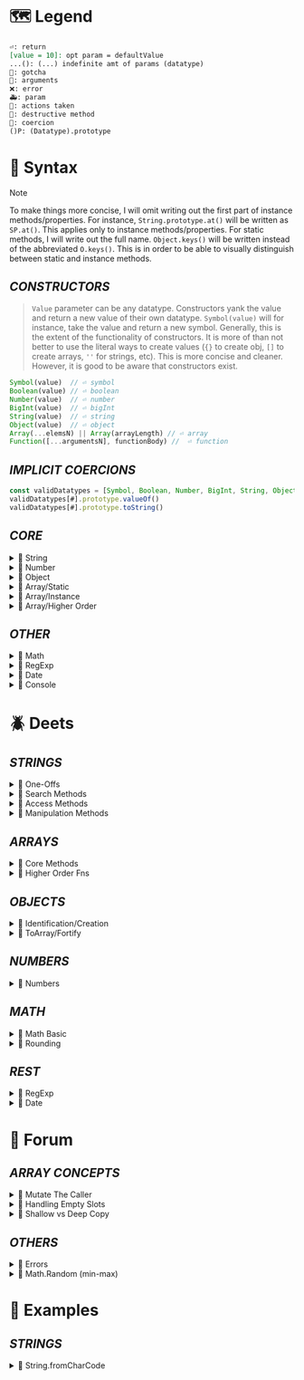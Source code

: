 <!--==================-->
# 🗺️ Legend
<!--==================-->
```md
⏎: return
[value = 10]: opt param = defaultValue
...(): (...) indefinite amt of params (datatype)
🤡: gotcha
🤬: arguments
❌: error
🚑: param
🚸: actions taken
👺: destructive method
🐛: coercion
()P: (Datatype).prototype
```
<!--==================-->
# 🔮 Syntax
<!--==================-->
> [!Note]
> To make things more concise, I will omit writing out the first part of instance methods/properties. For instance, `String.prototype.at()` will be written as `SP.at()`. This applies only to instance methods/properties. For static methods, I will write out the full name. `Object.keys()` will be written instead of the abbreviated `O.keys()`. This is in order to be able to visually distinguish between static and instance methods.

## _CONSTRUCTORS_
> `Value` parameter can be any datatype. Constructors yank the value and return a new value of their own datatype. `Symbol(value)` will for instance, take the value and return a new symbol. Generally, this is the extent of the functionality of constructors. It is more of than not better to use the literal ways to create values (`{}` to create obj, `[]` to create arrays, `''` for strings, etc). This is more concise and cleaner. However, it is good to be aware that constructors exist.

```js
Symbol(value)  // ⏎ symbol
Boolean(value) // ⏎ boolean
Number(value)  // ⏎ number
BigInt(value)  // ⏎ bigInt
String(value)  // ⏎ string
Object(value)  // ⏎ object
Array(...elemsN) || Array(arrayLength) // ⏎ array
Function([...argumentsN], functionBody) //  ⏎ function
```

## _IMPLICIT COERCIONS_
```js
const validDatatypes = [Symbol, Boolean, Number, BigInt, String, Object, Array, Function]
validDatatypes[#].prototype.valueOf()
validDatatypes[#].prototype.toString()
```

## _CORE_
<details><summary>🐝 String</summary>

### One Offs
> One-offs are properties and methods that I could not fit into any of the other buckets.
```js
String.fromCodePoint(...intN)
SP.length
```
### Search Methods
```js 🎀 SEIM MISL (Search Event Info Management MISL)
SP.startsWith(value)
SP.endsWith(value)
SP.includes(searchString, [fromIdx = 0])
SP.match(regex)
SP.matchAll(regex)
SP.indexOf(searchElem, [fromIdx = 0])
SP.search(regex)
SP.lastIndexOf(searchElem, [fromIdx = 0])
```
### Access
```js 🎀 CACCeSS (Char ACCeSS)
SP.charAt(idx)
SP.at(idx)
SP.codePointAt(idx)
SP.charCodeAt(idx)
SP.slice([startIdx = 0], [endIdx = str.length])
SP.substring([startIndex = 0], [endIndex = str.length])
```
### Manipulation
```js 🎀 PCPR TTT RRTT S (PC Public Relations | Tic Tac Toe | Rotorrest Treatment Table | Sleep)
// ELONGATE
SP.padStart(targetLength, [padding = ' '])
SP.concat(...strN)
SP.repeat(count)
SP.padEnd(targetLength, [padding = ' '])

// TRIM
SP.trim()
  SP.trimStart()
  SP.trimEnd()

// SUBSTITUTE
SP.replace(pattern, replacement)
SP.replaceAll(pattern, replacement)
SP.toUpperCase()
SP.toLowerCase()

// SPLIT into Array (Transmutation to array)
SP.split(separator) // ⏎ array
```
</details> <!---------------------->

<details><summary>🐝 Number</summary>

> Number methods can be roughly divided by their utility (1) Conversion to Number (2) Number Subtype (3) Check Specify Number of Placeholders
```js 🎀 4Is TPTP
Number.isFinite(value)
Number.isInteger(value)
Number.isNaN(value)
Number.isSafeInteger(value)
Number.parseInt(string)
Number.parseFloat(string, [radix = 10])
NP.toFixed([digits = 0])
NP.toPrecision([precision])
```
</details> <!---------------------->


<details><summary>🐝 Object</summary>

> Note that `Arrays` and `Functions` are also considered to be specialized objects. These object methods, therefore, are available to these arrays and functions as well.

```js 🎀 HI CA KEV SIFI
Object.hasOwn(obj, prop)
Object.is(val1, val2)
Object.create(proto, [propsObj])
Object.assign(target, ...sources)
Object.keys(obj)
Object.entries(obj)
Object.values(obj)
Object.seal(obj)
Object.isSealed(obj)
Object.freeze(obj)
Object.isFrozen(obj)
```
</details> <!---------------------->

<details><summary>🐝 Array/Static</summary>

```js Array Static Methods
Array.isArray(value)
Array.of(...elemN)
Array.from(arrayLike, [mapFn(elem, idx)], [thisArg])
```
</details> <!---------------------->

<details><summary>🐝 Array/Instance</summary>

```js 🎀 USPP FSRS JAIS IF(US is peeing | Federal Shortage Restroom Stations Join AIS Fixed Income)
const AP = Array.prototype
🅿️ AP.length
👺 AP.unshift(...elemsN)
👺 AP.shift()
👺 AP.push(...elemsN)
👺 AP.pop()
👺 AP.fill(value, [start = 0], [end = arr.length])
👺 AP.splice(start, [deleteCout = 0], [...items])
👺 AP.reverse()
👺 AP.sort(compareFn(a,b))

   AP.join([separator = ','])
   AP.flat([depth = 1]) //

// String Counterpart
   AP.includes(searchElem, [fromIdx = 0]) // ⏎ boolean
   AP.lastIndexOf(searchElem, [fromIdx = 0])
   AP.indexOf(searchElem, [fromIdx = 0])
   AP.at(idx) // ⏎ elem at given idx
   AP.slice([start = 0], [end = arr.length]) // ⏎ shallow arr copy
```
</details> <!---------------------->

<details><summary>🐝 Array/Higher Order</summary>

```js 🎀 MR RES 5FFFFF
AP.map(callbackFn, [thisArg])
AP.reduce(callback(accumulator, currentValue, currentIdx, array), [initValue = array[0]])
AP.reduceRight(callback(accumulator, currentValue, currentIdx, array), [initValue = array[0]])
AP.every(callbackFn, [thisArg])
AP.some(callbackFn, [thisArg])
AP.forEach(callbackFn, [thisArg])
AP.filter(callbackFn, [thisArg])
AP.find(callbackFn, [thisArg])
AP.findIndex(callbackFn, [thisArg])
AP.flatMap(callbackFn, [thisArg])
```
</details> <!---------------------->

## _OTHER_
<details><summary>🐝 Math</summary>

```js 🎀 SR Military Management Fund CRAp
Math.sqrt(number);
Math.random();
Math.min(num1, num2, num3, num4);
Math.max(num1, num2, num3, num4);
Math.floor(number);
Math.ceil(number);
Math.round(number);
Math.abs(number);
```
</details> <!---------------------->

<details><summary>🐝 RegExp</summary>

> 2 ways to create regex. Normally you want to use *literal notation* `/regexp pattern here/`. However, if you want to pass a dynamic value aka a value stored in a variable, use the *constructor* function using the `new` keyword.
```js
RP = RegExp.prototype
RP.test(value) // ⏎ boolean
```
</details> <!---------------------->

<details><summary>🐝 Date</summary>

```js 🎀 DM HMS FMD (foot mouth disease)
const dateObj = {
  seconds: date.getSeconds(),
  minutes: date.getMinutes(),
  hours: date.getHours(),
  dayOfWeek: date.getDay(),
  dayOfMonth: date.getDate(),
  month: date.getMonth() + 1,
  year: date.getFullYear(),
}
```
</details> <!---------------------->

<details><summary>🐝 Console</summary>

> `Console` object can be accessed from any global object. The goal of `console` is to output to the user. Most of the methods are some form of variation or some way to support this function. In the browser console, these `console` messages are shown in different colors
```js
// CONSOLE
console.warn()
console.error()
console.log()
console.trace([objects]
```
</details> <!---------------------->

<!--==================-->
# 🪲 Deets
<!--==================-->
## _STRINGS_
<details><summary>🐜 One-Offs </summary>

> [!Note]
> Unicode is the encoding standard that maps a human readable character like `[a,b,1,2]` into a `code point`. A code point is a numerical representation of the character.$ Unicode uses hexadecimal (base 16) to represent the characters in a format of `U+xxxx`. UTF-8 and UTF-16 are both encoding systems. UTF-8 and UTF-16 are both encoding system that maps the Unicode code point into a binary machine code. The difference between them is that UTF-8 uses 8 bits to map out the code point while UTF-16 uses 16bits. Thus UTF-16 can encode more characters into binary.
>
> Note that both Unicode and UTF-16 both share the code point as a field. Therefore, in sources like MDN, the Unicode code point is sometimes referred to as the UTF-16 code point. These are referring to the same things. Additionally, even though the code point is encoded in hexadecimal, decimal based numbers (0-9) are more intuitive for humans. For this reason, methods such as `fromCharCode()` expects a decimal number and it gets converted to its hexademical equivalent.
>
> Surrogate Pairs are used for high value code points. Code points are written in the form `U+xxxx`. Some symbols require more than the 4 number slots. Take the number `U+10000`. This isn't valid and therefore needs to be broken down into multiple code points that are chunked into one whole. `U+10000` = `{U+D800, U+DC00}`.

```toml
[String.fromCodePoint(...intN)]
params = 'UTF-16 code points in decimal format'
return = 'string of code points'
coercion = 'arg -> integer'
errors = 'RangeError if arg is NaN, < 0, or greater than 0x10FFFF'

[SP.length]
return = 'integer of str length in UTF-16 code points'
gotchas = 'surrogate pairs count as length of 2'
```
</details>

<details><summary>🐜 Search Methods</summary>

> [!Note]
> All search methods coerce their argument to either a string or regex. Search methods can broadly be divided by their 1st argument. String vs regex.
>
> For string-arg methods, their 1st parameter always defaults to `undefined` and there is an optional `pos` param. For regex-arg methods, they have 1 parameter which defaults to `/(?:)/`. Practically speaking you can think of the regex param as defaulting to `''`.

### Search Types
- General Search `SP.includes()`
- Anchored Search `SP.startsWith()` `SP.enddsWith()`
- Indexed Search `SP.indexOf`, `SP.lastIndexOf`, `SP.search()`
- Iterable/Array `SP.match()`, `SP.matchAll()`

```md
SP.startsWith(searchStr = 'undefined', [pos = 0])
SP.endsWith(searchStr = 'undefined', [pos = str.length])
SP.includes(searchStr = 'undefined', [pos = 0])
<!--==================-->
- par-searchStr = 'Any non-regex valid value'
- par-pos = 'position to start search'
- return = 'boolean'
- invalid_args = 'regex -> TypeError'
- coercion = 'arg coerced to str'

SP.match(regex = /(?:)/)]
<!--==================-->
- return = 'array of matches || null (no matches)'
- coercion = 'arg -> regex'
- gotcha = 'use of g flag to get all matches, otherwise capture 1st match'
- gotcha = 'empty arg -> returns '']'

SP.matchAll(regex = /(?:)/)]
<!--==================-->
- return = 'iterator obj of matches or empty iterator (no matches)'
- coercion = 'arg -> regex'
- errors = 'g flag is not present'

SP.indexOf(searchStr = 'undefined', [pos = 0])
SP.lastIndexOf(searchStr = 'undefined', [pos = 0])
<!--==================-->
- return = 'idx of 1st/last occurrence of searchStr || -1 (not found)'
- coercion = 'arg coerced to str'
- gotcha = 'empty searchStr results in pos'

SP.search(regex = /(?:)/)
<!--==================-->
- usage = 'regex version of indexOf'
- return = 'idx of 1st match || -1 (not found)'
- coercion = 'arg coerced to regex'
- gotcha = 'g flag has no effect'
```
</details>

<details><summary>🐜 Access Methods</summary>

> There are many methods that do similar things with slight variances. It's good to be aware that these methods exist because other people might use a different method. However, for personal usage, I will default to my preferred way of doing things. For instance, for single character access, I will use `[]` for the most part or `at()` if I want to use negative indices. I will use `codePointAt()` over `charCodeAt()`. Lastly, `slice()` takes precedence over `substring()` because it can accept negative indices and thus makes it more flexible.
```toml
[SINGLE CHAR ACCESS]
# ==================================
param = 'idx integer'
coercion = 'arg -> int'

[SP.charAt(idx)]
# ---------------------------------
return = 'char at idx || empty str'

[SP.at(idx)]
# ---------------------------------
special = 'accepts negative idx'
return = 'char at idx || undefined'

[SP.charCodeAt(idx)]
# ---------------------------------
return = 'utf-16 code pt || NaN'

[SP.codePointAt(idx)]
# ---------------------------------
return = "utf-16 code pt || undefined"

[MULTIPLE CHAR ACCESS]
# ==================================
params = '(idxStart = 0, [idxEnd = str.length])'
coercion = 'arg -> int'
gotcha = 'idxStart > str.length || idxEnd > idxStart => empty str'

[SP.slice(idxStart = 0, idxEnd = str.length])]
# ---------------------------------
special = 'can accept negative indices'

[SP.substring(idxStart = 0, idxEnd = str.length])]
# ---------------------------------
gotcha = 'idxEnd > idxStart => they are swapped'
```
</details>

<details><summary>🐜 Manipulation Methods</summary>

### Elongation
```toml
[SP.pad(Start/End)(targetLength, [padString = ' '])]
# ==================================
return = 'str of targetLength with padString added to start/end'
gotcha = 'if targetLength < str.length => og str'

[SP.concat(...str)]
# ==================================
coercion = 'args -> str'
return = 'concatenated str'

[SP.repeat(count)]
# ==================================
return = 'str repeated count times'
errors = 'RangeError, if negative or maximum string length (Infinity)'
```
### Trim
```toml
[SP.trim(), SP.trimStart(), SP.trimEnd()]
# ==================================
return = 'str stripped of whitespace or line terminators (/n,/r,/t)'
```

### Substitution
```toml
[SP.replace(pattern, replacement), SP.replaceAll()]
# ==================================
par-pattern = 'str or regex'
par-replacement = 'str or fn'
return = 'new str with 1st pattern replaced'
gotcha = 'use g flag to replace all patterns'
errors = 'TypeError if replaceAll is missing g flag'

[SP.toLowerCase(), SP.toUpperCase()]
# ==================================
return = 'new str with a-z chars (lower|upper)cased'
```

### To Array
```toml
[SP.split(sep, [limit])]
# ==================================
par-sep = '(str, regex) pattern where split should occur'
coercion = 'sep -> str'
return = 'array of elems'
```
</details>

## _ARRAYS_
<details><summary>🐜 Core Methods</summary>

### Static
```toml
[Array.isArray(value)]
# ==================================
usage = 'a better typeof'
return = 'boolean'

[Array.of(...elemsN)]
# ==================================
return = 'new Array instance'

[Array.from(arrayLike, [mapFn], [thisArg])]
# ==================================
par-arrayLike = 'iterable or arrayLike object [map,set,str,nodelist]'
par-mapFn = 'mapFn(elem, idx)'
return = 'new Array instance'
```

### Sole Property
```toml
AP.length
# ==================================
return = 'int of # of elems'
gotcha = 'counts empty slots'
errors = 'setting length to neg num or num > 2^32'
```

### Destructive
```toml 🎀 USPP FSRS
[AP.(unshift/push)(...elems)]
# ==================================
action = 'Adds ...elems to calling array (start/end)'
return = 'new length'

[AP.(shift|pop)()]
# ==================================
action = "Removes last elem"
return = "removed elem || undefined for empty array"

[AP.fill(value, [start = 0], [end = arr.length])]
# ==================================
action = 'fills range of array with param value'
coercion = 'start/end -> int'
return = 'modified array'

[AP.splice(start = 0, [deleteCount = arr.length], [...itemsN])]
# ==================================
par-deleteCount = 'elems to delete from start'
par-itemsN = '...items to add from start'
special = 'start can accept neg indices'
return = 'arr containing deleted elems [] (no elem removed)'
coercion = 'start/deleteCount -> int'

[AP.reverse()]
# ==================================
return = 'arr with elems reversed'

[AP.sort([compareFn(a,b)])]
# ==================================
return = 'default = lexicographical sort || callbackFn return'
compareFn = 'a = 1st elem, b = next elem'
# ----------------------------------
posReturn = 'a should come after b'
negReturn = 'a should come before b'
0orNaN = 'a === b. Og order should be kept'
a-b = 'ascending order'
b-a = 'descending order'
```

### Non-Destructive
```toml JF I LISA (Jimmy Fallon I Lisa)
[AP.join(glue = ',')]
# ==================================
return = 'string separated by glue'
gotcha = 'nullish elems converted to empty str'

[AP.flat([depth = 0])]
# ==================================
par-depth = 'level to be flattened'
return = 'new array with sub-array elems concatenated to it'
```

```md 🎀 I LISA
# String Counterparts
- These are essentially the same as the str. Look above for more info

AP.indexOf(searchElem, [pos = 0])
AP.lastIndexOf(searchElem, [pos = 0])
AP.includes(value)
AP.slice([startIdx = 0], [endIdx = arr.length])
AP.at(idx)
```
</details>

<details><summary>🐜 Higher Order Fns</summary>

> [!Important]
> All higher order fns have a `callbackFn(elem, idx, array)` and an optional `[thisArg]` The exception is `reduce` and `reduceRight`. It has an additional param `total/accumulator`. All higher order fns that return an array will return a shallow array. There are no destructive methods in this group.

```toml 🎀 MR RES 5FFFFF
[ALL]
# ==================================
callbackFn(elem,idx,arr) = '1st param'
thisArg = '2nd param'

[AP.map(callback)]
# ==================================
return = 'new array with each elem transformed from callback'

[AP.(reduce|reduceRight)(reducer(total, elem, idx, arr), [initValue = arr[0]])]
# ==================================
reducer.total = 'value from prev call of reducer'
reducer.elem = 'current element'
reducer.idx = 'current idx'
initValue = 'total value when reducer is 1st called'
return = 'value from calling reducer over entire array'
error = 'TypeError if initValue is empty and [ ] is empty'
reduceRight = 'starts from the right'

[AP.(every|some)(callback)]
# ==================================
some = 'false unless callbackFn returns a truthy value for an arr elem'
every = 'true unless callbackFn returns a falsy value for an arr elem'
return = 'boolean'

[AP.forEach(callback)]
# ==================================
action = 'perform iterative action on every elem'
return = 'undefined'

[AP.find(callback)]
# ==================================
return = 'returns 1st instance that satisfies testing fn'

[AP.findIndex(callback)]
# ==================================
return = '1st idx of elem that satisfies the testin fn'

[AP.filter(callback)]
# ==================================
return = 'shallow arr of all instances that passes testing fn'

[AP.flatMap(callback)]
# ==================================
return = 'new arr, each elem flattened by depth of 1, transformed by callback'
deets = 'same as calling map() followed by flat()'
```
</details>

## _OBJECTS_

<details><summary>🐜 Identification/Creation</summary>

### Identification
```toml
[Object.hasOwn(obj,prop)]
# ==================================
action = 'tests if prop exists in obj'
return = 'boolean'
# same as OP.hasOwnProperty(prop)

[Object.is(val1, val2)]
# ==================================
deets = 'A better ==='
return = 'boolean'
special = 'works with NaN and nullish val'
```

### Creation
```toml
[Object.create(proto, [propsObj])]
# ==================================
par-proto = 'proto obj of newly created obj'
par-propsObj = 'setting higher own properties in new obj'
special = 'used to set enumerable,writable, configurable settings for props'

[Object.assign(target, ...sources)]
# ==================================
par-target = 'new return obj'
par-sources = 'objs to extract props to add props to target'
return = 'target obj'
gotcha = 'no dupes in props. Later instances overwrite prev prop'
```
</details>

<details><summary>🐜 ToArray/Fortify </summary>

### To Array
```toml
[Object.keys(obj)]
# ==================================
return = 'arr of obj own-enumerable keys'

[Object.entries(obj)]
# ==================================
return = 'matrix of enumerable [key,value]'

[Object.values(obj)]
# ==================================
return = 'arr of obj own-enumerable values'
```

### Fortify (Seal/Freeze)
```toml
[Object.seal(obj)]
# ==================================
deets = 'prevents extensions. Cannot add new props. Cannot delete existing props'
par-obj = 'obj to seal'
return = 'sealed obj'

[Object.isSealed(obj)]
# ==================================
return = 'boolean'

[Object.freeze(obj)]
# ==================================
return = 'frozen obj'
deets = 'sealed. Existing props not modifiable'
deets = 'Attempt to add will fail silently or throw TypeError(strict mode)'

[Object.isFrozen(obj)]
# ==================================
return = 'boolean'
```
</details>

## _NUMBERS_
<details><summary>🐜 Numbers </summary>

```toml
# Number.isFinite(value)
# Number.isNaN(value)
# Number.isFinite(value)
# Number.isInteger(value)
# Number.isSafeInteger(value)
[All]
# ==================================
return = 'boolean'

[Definitions]
safeInteger = '(-/+)2^53 range'
finite = '[^(+/-)Infinity, NaN]'
```
</details>

## _MATH_
<details><summary>🐜 Math Basic</summary>

```toml
[Math.sqrt(num)]
# ==================================
par-num = 'number >= 0'
gotcha = 'num < 0 => NaN'
return = 'sqrt of num || NaN'

[Math.random()]
# ==================================
return = 'random float between [0,1)'

[Math.(min|max)(...numN)]
# ==================================
coercion = 'Number'
gotcha = 'NaN if any arg is NaN'
min-gotcha = 'Returns Infinity if no args'
max-gotcha = 'Returns -Infinity if no args'
```
</details>

<details><summary>🐜 Rounding</summary>

```md
[Math.round(num)]
[Math.floor(num)]
[Math.ceil(num)]
# ==================================
return = 'rounded num'
round = 'IF num > 0.5 => round up ELSE round down'
ceil = 'Always round up'
floor = 'Always round down'

[Math.abs(num)]
# ==================================
return = 'pos param num'
deets = 'works with floats too'
```
</details>

## _REST_

<details><summary>🐜 RegExp </summary>

```toml
[RP.test(str)]
# ==================================
deets = 'checks if str is in regex instance'
return = 'boolean'
coercion = 'all args coerced to strings'
```
</details>

<details><summary>🐜 Date </summary>

```toml
# all the below have get/set options
[Time Periods]
milliseconds = '[0-999]'
seconds = '[0-59]'
minutes = '[0-59]'
hours = '[0-23]'
day = 'day of week. O indexed'
date = 'day of month'
fullYear = 'year'
```
</details>

<!--==================-->
# 💭 Forum
<!--==================-->
## _ARRAY CONCEPTS_
<details><summary>🐝 Mutate The Caller</summary>

> Some array instance methods directly mutate the caller. These methods are called *destructive*. On the list above, those methods with 👺 are destructive methods.

> Some destructive methods have a non-destructive counterpart. Unfortunately, browser support (at the time of writing) is not supported everywhere.
```js
AP.sort() = AP.toSorted();
AP.reverse() = AP.toReverse();
```
</details> <!---------------------->

<details><summary>🐜 Handling Empty Slots</summary>

> Arrays with `<empty items>` aka *empty slots* are called *sparse arrays*. These are not *empty* arrays because the slot is being occupied. I like to think of empty slots as filled air. It still occupies the space, but it isn't used in any meaningful way. `Empty items` are handled by array methods in different ways. Generally speaking, empty slots are counted for length/index and action is taken for removal, copy, and adding operations. Thus, `pop()` will remove an `empty item` if it's the last idx elem. `concat()` will copy the `empty item` to its shallow array. In other methods, however, it is ignored. For instance, the callbackFn is skipped for functions like `forEach(), map(), etc` It is also ignored for the `flat()` method.
```js
// Length counts empty slot
let array = Array(2);
array.length // ⏎ 2
// Treated as an Indexed Slot
let emptyTreatment = [concat(), indexOf(), lastIndexOf(), reverse(), slice(), sort(), splice()]
let emptyTreatment2 = [pop(), push(), shift(), unshift()]
// Treats Empty Items as Undefined
let undefinedTreatment = [find(), includes(), join(), fill()]
// Treats as a Falsy Value
let falsyTreatment = [every(), filter(), some()]
// Skips callBack fn on Empty Slots
let skipsEmpty = [forEach(), map(), reduce(), reduceRight(), flat()]
// Other Behaviors
```
</details> <!---------------------->

<details><summary>🐝 Shallow vs Deep Copy</summary>

> In JS, only shallow copies are created. A *shallow* copy means that object references are copied. Contrast that with a deep copy where the values of an object are copied, and saved to a different memory location. After creation, both items are distinct in a deep copy. A shallow copy is a copy whose properties share the same references as the source object from which the copy was made. Therefore, if you mutate the reference from the source copy, the change is reflected in the copy/copies as well.

> JS array methods either mutate the caller or return a shallow copy.
```js
const originalArray = [1, 'string', {a: 0, b: 2}];
const copyArray = [...originalArray];

copyArray[0] = 500;
originalArray[2].a = 'updated value';

console.log({originalArray, copyArray});
```
</details> <!---------------------->

## _OTHERS_
<details><summary>🐜 Errors</summary>

> There are many subclasess of errors in js. Errors are often used with `throw,catch,finally`. The subclasses are an object themselves, but the 3 most common are:
1. SyntaxError
2. ReferenceError
3. TypeError

```yaml
SyntaxError: violates syntax rules
  - (punctuation, whitespace, valid characters)
ReferenceError: var/fn that doesn't exist
TypeError: value retrieval/action on the wrong type
   - access props on values without properties `undefined` `null`
   - invoking a non function
   - reassignment to constant variable
```
</details> <!---------------------->


<details><summary>🐜 Math.Random (min-max)</summary>

> Below I will briefly explain how the Math formula to get a random number between `min` and `max` is formulated
```js
Math.floor(Math.random() * (max - min + 1))
```
```js
1. Scale up random * max
// To reach upperbound
Math.random() * (max)

2. Limit to Integers Math.floor
Math.floor(Math.random() * max);

3. Offset Math.floor
// Floor always rounds down by 1. Upperbound will never be reached
Math.floor(Math.random() * max + 1)

4. Establish Lower Bound
Math.floor(Math.random() * (max + 1) + min
/* The lower bound right now is `0`. We want to make sure that it's always the
`min` we specify. We'll add the `min` to ensure that it's always at least
`min`. This fixes the `min` value, but in fixing `min` we mess up the upper
bound `max value`.
*/

5. Fix Upper Bound Value
Math.floor(Math.random() * (max + 1 - min) + min) // This works!
/* In adding the `min` value, we changed the possible upper-bound output. We
want to keep the `min` value intact while also limiting the upper `max`. On
step 4, the upper bound output is `max + min`. We want to subtract `min`. Where
we subtract min is important too!
*/
```
</details> <!---------------------->

<!--==================-->
# 🧪 Examples
<!--==================-->
## _STRINGS_
<details><summary>🐜 String.fromCharCode</summary>

```js
// STATIC
String.fromCharCode(97, 98); // 'ab'
String.fromCharCode('aa'); // '\x00'
String.fromCharCode('zz'); // '\x00'
String.fromCharCode(0); // '\x00'
String.fromCharCode(1); // '\x01'
String.fromCharCode(true); // '\x01'
```
</details>

